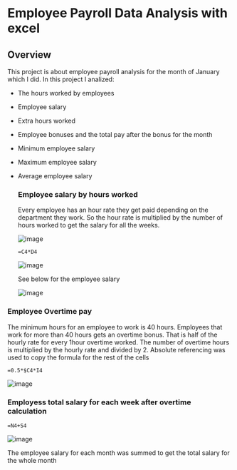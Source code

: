 # Employee Payroll Data Analysis with excel
## Overview
This project is about employee payroll analysis for the month of January which I did. In this project I analized:
- The hours worked by employees
- Employee salary 
- Extra hours worked
- Employee bonuses and the total pay after the bonus for the month
- Minimum employee salary
- Maximum employee salary
- Average employee salary
  ### Employee salary by hours worked
  Every employee has an hour rate they get paid depending on the department they work. So the hour rate is multiplied by the number of hours worked to get the salary for all the weeks.<p>
  ![image](https://github.com/MYZDEE/Payroll-Analysis-1/assets/128803445/3be53bac-d7a6-41a6-9ca4-ae04bab52202)<p>
  ```
  =C4*D4
  ```
  ![image](https://github.com/MYZDEE/Payroll-Analysis-1/assets/128803445/bd280ab2-6c38-41f2-8547-49ccb4780533)<p>

  See below for the employee salary<p>
  ![image](https://github.com/MYZDEE/Payroll-Analysis-1/assets/128803445/1b6bbe51-c92d-452f-9d6d-21eef0e4bb01)<p>
### Employee Overtime pay
  The minimum hours for an employee to work is 40 hours. Employees that work for more than 40 hours gets an overtime bonus. That is half of the hourly rate for every 1hour overtime 
  worked. The number of overtime hours is multiplied by the hourly rate and divided by 2. Absolute referencing was used to copy the formula for the rest of the cells <p>
  ```
  =0.5*$C4*I4
  ```
![image](https://github.com/MYZDEE/Payroll-Analysis-1/assets/128803445/7471a1c2-45f9-4f7c-b569-9245f9ae12ff)<p>
### Employess total salary for each week after overtime calculation
```
=N4+S4
```
![image](https://github.com/MYZDEE/Payroll-Analysis-1/assets/128803445/8890d23b-3683-48c9-a006-d314a4ebd097)<p>
The employee salary for each month was summed to get the total salary for the whole month
